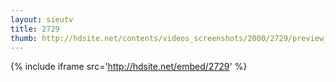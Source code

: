 ```yaml
---
layout: sieutv
title: 2729
thumb: http://hdsite.net/contents/videos_screenshots/2000/2729/preview_360p.mp4.jpg
---
```

{% include iframe src='http://hdsite.net/embed/2729' %}
 
